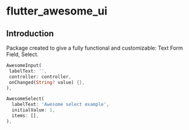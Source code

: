 # flutter_awesome_ui

## Introduction
Package created to give a fully functional and customizable: Text Form Field, Select.


```dart
AwesomeInput(
 labelText: '',
 controller: controller,
 onChanged(String? value) {},
),

AwesomeSelect(
  labelText: 'Awesome select example',
  initialValue: 1,
  items: [],
),
```

<!-- That will generate this:

![enter image description here](http://g.recordit.co/QYABeKPzNR.gif) -->

